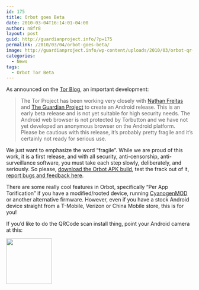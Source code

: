 ```yaml
---
id: 175
title: Orbot goes Beta
date: 2010-03-04T16:14:01-04:00
author: n8fr8
layout: post
guid: http://guardianproject.info/?p=175
permalink: /2010/03/04/orbot-goes-beta/
image: http://guardianproject.info/wp-content/uploads/2010/03/orbot-qr-code-latest-64x64.png
categories:
  - News
tags:
  - Orbot Tor Beta
---
```

As announced on the [Tor Blog](https://blog.torproject.org/blog/tor-android), an important development:

> The Tor Project has been working very closely with [Nathan Freitas](http://openideals.com/) and [The Guardian Project](http://openideals.com/guardian/) to create an Android release. This is an early beta release and is not yet suitable for high security needs. The Android web browser is not protected by Torbutton and we have not yet developed an anonymous browser on the Android platform. Please be cautious with this release, it’s probably pretty fragile and it’s certainly not ready for serious use.

We just want to emphasize the word “fragile”. While we are proud of this work, it is a first release, and with all security, anti-censorship, anti-surveillance software, you must take each step slowly, deliberately, and seriously. So please, [download the Orbot APK build](https://blog.torproject.org/blog/tor-android), test the frack out of it, [report bugs and feedback here](https://bugs.torproject.org/flyspray/index.php?tasks=all&project=8).

There are some really cool features in Orbot, specifically “Per App Torification” if you have a modified/rooted device, running [CyanogenMOD](http://cyanogenmod.com) or another alternative firmware. However, even if you have a stock Android device straight from a T-Mobile, Verizon or China Mobile store, this is for you!

If you’d like to do the QRCode scan install thing, point your Android camera at this:

[<img class="alignnone size-full wp-image-186" title="orbot-qr-code-latest" src="http://guardianproject.info/wp-content/uploads/2010/03/orbot-qr-code-latest.png" alt="" width="123" height="123" srcset="https://guardianproject.info/wp-content/uploads/2010/03/orbot-qr-code-latest.png 123w, https://guardianproject.info/wp-content/uploads/2010/03/orbot-qr-code-latest-64x64.png 64w" sizes="(max-width: 123px) 100vw, 123px" />](http://guardianproject.info/wp-content/uploads/2010/03/orbot-qr-code-latest.png)